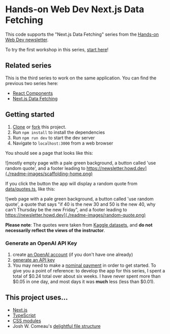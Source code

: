 # Hands-on Web Dev Next.js Data Fetching

This code supports the "Next.js Data Fetching" series from the [Hands-on Web Dev newsletter](https://newsletter.howd.dev).

To try the first workshop in this series, [start here](https://newsletter.howd.dev/challenges/029/)!

## Related series

This is the third series to work on the same application. You can find the previous two series here:

- [React Components](https://newsletter.howd.dev/challenges/017/)
- [Next.js Data Fetching](https://newsletter.howd.dev/challenges/023/)

## Getting started

1. [Clone](https://docs.github.com/en/repositories/creating-and-managing-repositories/cloning-a-repository) or [fork](https://docs.github.com/en/pull-requests/collaborating-with-pull-requests/working-with-forks/fork-a-repo) this project.
2. Run `npm install` to install the dependencies
3. Run `npm run dev` to start the dev server
4. Navigate to `localhost:3000` from a web browser

You should see a page that looks like this:

![mostly empty page with a pale green background, a button called 'use random quote', and a footer leading to https://newsletter.howd.dev](./readme-images/scaffolding-home.png)

If you click the button the app will display a random quote from [data/quotes.ts](data/quotes.ts), like this:

![web page with a pale green background, a button called 'use random quote', a quote that says "if 40 is the new 30 and 50 is the new 40, why can't Thursday be the new Friday", and a footer leading to https://newsletter.howd.dev](./readme-images/random-quote.png)

**Please note**: The quotes were taken from [Kaggle datasets](https://www.kaggle.com/datasets), and **do not necessarily reflect the views of the instructor**.

### Generate an OpenAI API Key

1. create [an OpenAI account](https://platform.openai.com/signup) (if you don't have one already)
2. [generate an API key](https://platform.openai.com/account/api-keys)
3. You may need to make a [nominal payment](https://platform.openai.com/settings/organization/billing/overview) in order to get started. To give you a point of reference: to develop the app for this series, I spent a total of $0.24 total over about six weeks. I have never spent more than $0.05 in one day, and most days it was **much** less (less than $0.01).

## This project uses...

- [Next.js](https://nextjs.org/)
- [TypeScript](https://www.typescriptlang.org/)
- [CSS modules](https://github.com/css-modules/css-modules)
- Josh W. Comeau's [delightful file structure](https://www.joshwcomeau.com/react/file-structure/)
